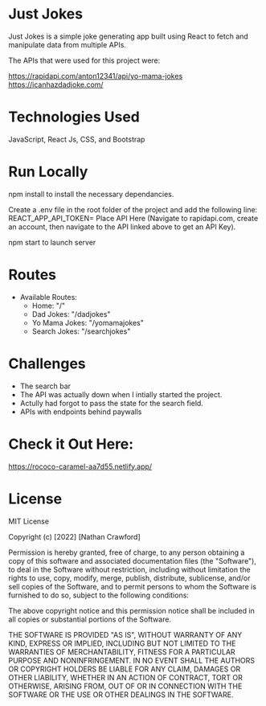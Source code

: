 # Just Jokes

Just Jokes is a simple joke generating app built using React to fetch and manipulate data from multiple APIs.

The APIs that were used for this project were:

https://rapidapi.com/anton12341/api/yo-mama-jokes
https://icanhazdadjoke.com/

# Technologies Used

JavaScript, React Js, CSS, and Bootstrap

# Run Locally

npm install to install the necessary dependancies.

Create a .env file in the root folder of the project and add the following line: REACT_APP_API_TOKEN= Place API Here (Navigate to rapidapi.com, create an account, then navigate to the API linked above to get an API Key).

npm start to launch server


# Routes
- Available Routes:
    - Home: "/"
    - Dad Jokes: "/dadjokes"
    - Yo Mama Jokes: "/yomamajokes"
    - Search Jokes: "/searchjokes"


# Challenges

- The search bar
 - The API was actually down when I intially started the project.
 - Actully had forgot to pass the state for the search field.
- APIs with endpoints behind paywalls

# Check it Out Here:

https://rococo-caramel-aa7d55.netlify.app/

# License

MIT License

Copyright (c) [2022] [Nathan Crawford]

Permission is hereby granted, free of charge, to any person obtaining a copy
of this software and associated documentation files (the "Software"), to deal
in the Software without restriction, including without limitation the rights
to use, copy, modify, merge, publish, distribute, sublicense, and/or sell
copies of the Software, and to permit persons to whom the Software is
furnished to do so, subject to the following conditions:

The above copyright notice and this permission notice shall be included in all
copies or substantial portions of the Software.

THE SOFTWARE IS PROVIDED "AS IS", WITHOUT WARRANTY OF ANY KIND, EXPRESS OR
IMPLIED, INCLUDING BUT NOT LIMITED TO THE WARRANTIES OF MERCHANTABILITY,
FITNESS FOR A PARTICULAR PURPOSE AND NONINFRINGEMENT. IN NO EVENT SHALL THE
AUTHORS OR COPYRIGHT HOLDERS BE LIABLE FOR ANY CLAIM, DAMAGES OR OTHER
LIABILITY, WHETHER IN AN ACTION OF CONTRACT, TORT OR OTHERWISE, ARISING FROM,
OUT OF OR IN CONNECTION WITH THE SOFTWARE OR THE USE OR OTHER DEALINGS IN THE
SOFTWARE.